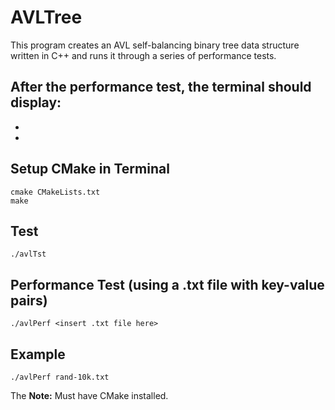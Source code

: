 # AVLTree

This program creates an AVL self-balancing binary tree data structure written in C++ and runs it through a series of performance tests.

After the performance test, the terminal should display:
-
-
-


## Setup CMake in Terminal
```
cmake CMakeLists.txt
make
```

## Test
```
./avlTst
```

## Performance Test (using a .txt file with key-value pairs)
```
./avlPerf <insert .txt file here>
```

## Example
```
./avlPerf rand-10k.txt
```


The
**Note:** Must have CMake installed.
